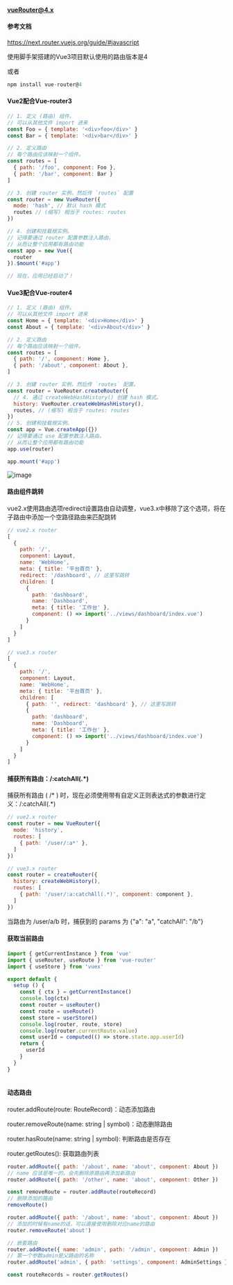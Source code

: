 #### vueRouter@4.x
#### 参考文档
https://next.router.vuejs.org/guide/#javascript

使用脚手架搭建的Vue3项目默认使用的路由版本是4

或者


```js {0-20}
npm install vue-router@4
```
#### Vue2配合Vue-router3

```js {0-20}
// 1. 定义 (路由) 组件。
// 可以从其他文件 import 进来
const Foo = { template: '<div>foo</div>' }
const Bar = { template: '<div>bar</div>' }

// 2. 定义路由
// 每个路由应该映射一个组件。
const routes = [
  { path: '/foo', component: Foo },
  { path: '/bar', component: Bar }
]

// 3. 创建 router 实例，然后传 `routes` 配置
const router = new VueRouter({
  mode: 'hash', // 默认 hash 模式
  routes // (缩写) 相当于 routes: routes
})

// 4. 创建和挂载根实例。
// 记得要通过 router 配置参数注入路由，
// 从而让整个应用都有路由功能
const app = new Vue({
  router
}).$mount('#app')

// 现在，应用已经启动了！
```
#### Vue3配合Vue-router4
```js {0-20}
// 1. 定义 (路由) 组件。
// 可以从其他文件 import 进来
const Home = { template: '<div>Home</div>' }
const About = { template: '<div>About</div>' }

// 2. 定义路由
// 每个路由应该映射一个组件。
const routes = [
  { path: '/', component: Home },
  { path: '/about', component: About },
]

// 3. 创建 router 实例，然后传 `routes` 配置。
const router = VueRouter.createRouter({
  // 4. 通过 createWebHashHistory() 创建 hash 模式。
  history: VueRouter.createWebHashHistory(),
  routes, // (缩写) 相当于 routes: routes
})
// 5. 创建和挂载根实例。
const app = Vue.createApp({})
// 记得要通过 use 配置参数注入路由，
// 从而让整个应用都有路由功能
app.use(router)

app.mount('#app')
```
![image](https://cloud.knowology.cn:8887/vue3/mode.png)

#### 路由组件跳转

vue2.x使用路由选项redirect设置路由自动调整，vue3.x中移除了这个选项，将在子路由中添加一个空路径路由来匹配跳转


```js {0-20}
// vue2.x router
[
  {
    path: '/',
    component: Layout,
    name: 'WebHome',
    meta: { title: '平台首页' },
    redirect: '/dashboard', // 这里写跳转
    children: [
      {
        path: 'dashboard',
        name: 'Dashboard',
        meta: { title: '工作台' },
        component: () => import('../views/dashboard/index.vue')
      }
    ]
  }
]

// vue3.x router
[
  {
    path: '/',
    component: Layout,
    name: 'WebHome',
    meta: { title: '平台首页' },
    children: [
      { path: '', redirect: 'dashboard' }, // 这里写跳转
      {
        path: 'dashboard',
        name: 'Dashboard',
        meta: { title: '工作台' },
        component: () => import('../views/dashboard/index.vue')
      }
    ]
  }
]

```
#### 捕获所有路由：/:catchAll(.*)

捕获所有路由 ( /* ) 时，现在必须使用带有自定义正则表达式的参数进行定义：/:catchAll(.*)


```js {0-20}
// vue2.x router
const router = new VueRouter({
  mode: 'history',
  routes: [
    { path: '/user/:a*' },
  ]
})

// vue3.x router
const router = createRouter({
  history: createWebHistory(),
  routes: [
    { path: '/user/:a:catchAll(.*)', component: component },
  ]
})
```

当路由为 /user/a/b 时，捕获到的 params 为 {"a": "a", "catchAll": "/b"}

#### 获取当前路由

```js {0-20}
import { getCurrentInstance } from 'vue'
import { useRouter, useRoute } from 'vue-router'
import { useStore } from 'vuex'

export default {
  setup () {
    const { ctx } = getCurrentInstance()
    console.log(ctx)
    const router = useRouter()
    const route = useRoute()
    const store = userStore()
    console.log(router, route, store)
    console.log(router.currentRoute.value)
    const userId = computed(() => store.state.app.userId)
    return {
      userId
    }
  }
}
 
``` 
#### 动态路由
router.addRoute(route: RouteRecord)：动态添加路由

router.removeRoute(name: string | symbol)：动态删除路由

router.hasRoute(name: string | symbol): 判断路由是否存在

router.getRoutes(): 获取路由列表
``` js {0-20}
router.addRoute({ path: '/about', name: 'about', component: About })
// name 应该是唯一的。会先删除原路由再添加新路由
router.addRoute({ path: '/other', name: 'about', component: Other })

const removeRoute = router.addRoute(routeRecord)
// 删除添加的路由
removeRoute()

router.addRoute({ path: '/about', name: 'about', component: About })
// 添加的时候有name的话，可以直接使用删除对应name的路由
router.removeRoute('about')

// 嵌套路由
router.addRoute({ name: 'admin', path: '/admin', component: Admin })
// 第一个参数admin是父路由的名称
router.addRoute('admin', { path: 'settings', component: AdminSettings })

const routeRecords = router.getRoutes()
```